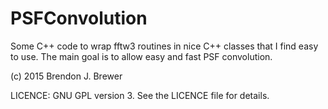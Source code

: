 PSFConvolution
==============

Some C++ code to wrap fftw3 routines in nice C++ classes that I find
easy to use. The main goal is to allow easy and fast PSF convolution.

(c) 2015 Brendon J. Brewer

LICENCE: GNU GPL version 3. See the LICENCE file for details.
